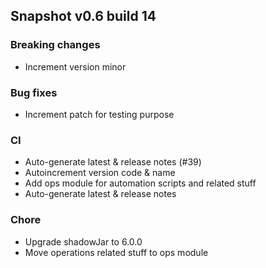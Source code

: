 ## Snapshot v0.6 build 14
### Breaking changes
* Increment version minor
### Bug fixes
* Increment patch for testing purpose
### CI
* Auto-generate latest & release notes (#39)
* Autoincrement version code & name
* Add ops module for automation scripts and related stuff
* Auto-generate latest & release notes
### Chore
* Upgrade shadowJar to 6.0.0
* Move operations related stuff to ops module

